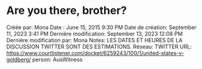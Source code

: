 # Are you there, brother?

Créée par: Mona
Date : June 15, 2015 9:30 PM
Date de création: September 11, 2023 3:41 PM
Dernière modification: September 13, 2023 12:08 PM
Dernière modification par: Mona
Notes: LES DATES ET HEURES DE LA DISCUSSION TWITTER SONT DES ESTIMATIONS.
Réseau: TWITTER
URL: https://www.courtlistener.com/docket/6259243/100/1/united-states-v-goldberg/
person: AusWitness
